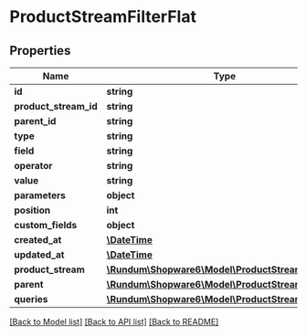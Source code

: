 # ProductStreamFilterFlat

## Properties
Name | Type | Description | Notes
------------ | ------------- | ------------- | -------------
**id** | **string** |  | [optional] 
**product_stream_id** | **string** |  | 
**parent_id** | **string** |  | [optional] 
**type** | **string** |  | 
**field** | **string** |  | [optional] 
**operator** | **string** |  | [optional] 
**value** | **string** |  | [optional] 
**parameters** | **object** |  | [optional] 
**position** | **int** |  | [optional] 
**custom_fields** | **object** |  | [optional] 
**created_at** | [**\DateTime**](\DateTime.md) |  | 
**updated_at** | [**\DateTime**](\DateTime.md) |  | [optional] 
**product_stream** | [**\Rundum\Shopware6\Model\ProductStreamFlat**](ProductStreamFlat.md) |  | [optional] 
**parent** | [**\Rundum\Shopware6\Model\ProductStreamFilterFlat**](ProductStreamFilterFlat.md) |  | [optional] 
**queries** | [**\Rundum\Shopware6\Model\ProductStreamFilterFlat**](ProductStreamFilterFlat.md) |  | [optional] 

[[Back to Model list]](../../README.md#documentation-for-models) [[Back to API list]](../../README.md#documentation-for-api-endpoints) [[Back to README]](../../README.md)

